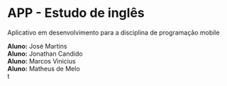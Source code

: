 # APP - Estudo de inglês
Aplicativo em desenvolvimento para a disciplina de programação mobile

**Aluno:** José Martins <br>
**Aluno:** Jonathan Candido <br>
**Aluno:** Marcos Vinicius <br>
**Aluno:** Matheus de Melo <br>
t
